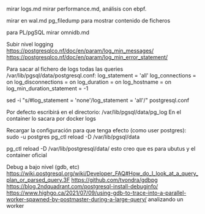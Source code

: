 mirar logs.md
mirar performance.md, análisis con ebpf.

mirar en wal.md pg_filedump para mostrar contenido de ficheros

para PL/pgSQL mirar omnidb.md


Subir nivel logging
https://postgresqlco.nf/doc/en/param/log_min_messages/
https://postgresqlco.nf/doc/en/param/log_min_error_statement/


Para sacar al fichero de logs todas las queries
/var/lib/pgsql/data/postgresql.conf:
  log_statement = 'all'
  log_connections = on
  log_disconnections = on
  log_duration = on
  log_hostname = on
  log_min_duration_statement = -1

sed -i "s/#log_statement = 'none'/log_statement = 'all'/" postgresql.conf

Por defecto escribirá en el directorio: /var/lib/pgsql/data/pg_log
En el container lo sacara por docker logs

Recargar la configuración para que tenga efecto (como user postgres):
sudo -u postgres pg_ctl reload -D /var/lib/pgsql/data

pg_ctl reload -D /var/lib/postgresql/data/
  esto creo que es para ubutus y el container oficial


Debug a bajo nivel (gdb, etc)
https://wiki.postgresql.org/wiki/Developer_FAQ#How_do_I_look_at_a_query_plan_or_parsed_query.3F
https://github.com/tvondra/gdbpg
https://blog.2ndquadrant.com/postgresql-install-debuginfo/
https://www.highgo.ca/2021/07/09/using-gdb-to-trace-into-a-parallel-worker-spawned-by-postmaster-during-a-large-query/
  analizando un worker
